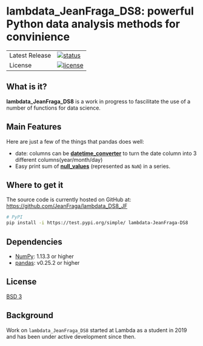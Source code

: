 # lambdata_JeanFraga_DS8: powerful Python data analysis methods for convinience

<table>
<tr>
  <td>Latest Release</td>
  <td>
    <a href="https://test.pypi.org/project/lambdata-JeanFraga-DS8/">
    <img src="https://img.shields.io/pypi/status/pandas.svg" alt="status" />
    </a>
  </td>
</tr>
<tr>
  <td>License</td>
  <td>
    <a href="https://github.com/JeanFraga/lambdata_DS8_JF/blob/master/LICENSE">
    <img src="https://img.shields.io/pypi/l/pandas.svg" alt="license" />
    </a>
</td>
</tr>
</table>

## What is it?

**lambdata_JeanFraga_DS8** is a work in progress to fascilitate the use of a number of functions for data science.

## Main Features
Here are just a few of the things that pandas does well:

  - date: columns can be [**datetime_converter**][datetime_converter] to turn the date column into 3 different columns(year/month/day)
  - Easy print sum of [**null_values**][null_values] (represented as
    `NaN`) in a series.

   [null_values]: https://github.com/JeanFraga/lambdata_DS8_JF/blob/master/lambdata_JeanFraga_DS8/__init__.py
   [datetime_converter]: https://github.com/JeanFraga/lambdata_DS8_JF/blob/master/lambdata_JeanFraga_DS8/__init__.py

## Where to get it
The source code is currently hosted on GitHub at:
https://github.com/JeanFraga/lambdata_DS8_JF

```sh
# PyPI
pip install -i https://test.pypi.org/simple/ lambdata-JeanFraga-DS8
```

## Dependencies
- [NumPy](https://www.numpy.org): 1.13.3 or higher
- [pandas](https://pandas.pydata.org/): v0.25.2 or higher

## License
[BSD 3](LICENSE)

## Background
Work on ``lambdata_JeanFraga_DS8`` started at Lambda as a student in 2019 and
has been under active development since then.

